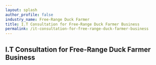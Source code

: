 ```yaml
---
layout: splash 
author_profile: false 
industry_name: Free-Range Duck Farmer
title: I.T Consultation for Free-Range Duck Farmer Business
permalink: /it-consultation-for-free-range-duck-farmer-business
---
```


## I.T Consultation for Free-Range Duck Farmer Business